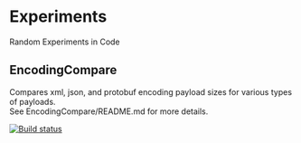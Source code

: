 # Experiments
Random Experiments in Code

## EncodingCompare
Compares xml, json, and protobuf encoding payload sizes for various types of payloads.  
See EncodingCompare/README.md for more details.

[![Build status](https://ci.appveyor.com/api/projects/status/947k1nqkk9nlaykh?svg=true)](https://ci.appveyor.com/project/andyvig/experiments)


